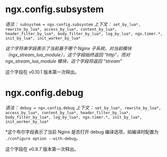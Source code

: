 # ngx.config.subsystem

*语法：* `subsystem = ngx.config.subsystem`
*上下文：* `set_by_lua*, rewrite_by_lua*, access_by_lua*, content_by_lua*, header_filter_by_lua*, body_filter_by_lua*, log_by_lua*, ngx.timer.*, init_by_lua*, init_worker_by_lua*`

*这个字符串字段表示了当前基于哪个 Nginx 子系统，对当前模块（ngx_stream_lua_module），这个字段始终返回 “http”，而对 ngx_stream_lua_module 模块，这个字段将返回 “stream”*

这个字段在 v0.10.1 版本第一次释出。


# ngx.config.debug

*语法：* `debug = ngx.config.debug`
*上下文：* `set_by_lua*, rewrite_by_lua*, access_by_lua*, content_by_lua*, header_filter_by_lua*, body_filter_by_lua*, log_by_lua*, ngx.timer.*, init_by_lua*, init_worker_by_lua*`

*这个布尔字段表示了当前 Nginx 是否打开 debug 编译选项，如编译时配置为 `./configure option --with-debug`。

这个字段在 v0.8.7 版本第一次释出。